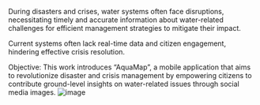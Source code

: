 During disasters and crises, water systems often face disruptions, necessitating timely and accurate information about water-related challenges for efficient management strategies to mitigate their impact. 

Current systems often lack real-time data and citizen engagement, hindering effective crisis resolution. 

Objective: This work introduces “AquaMap”, a mobile application that aims to revolutionize disaster and crisis management by empowering citizens to contribute ground-level insights on water-related issues through social media images.
![image](https://github.com/PrinceBanerjee04/AquaMap/assets/130071684/1e09746b-10b6-43aa-8182-fc93f51a5535)
